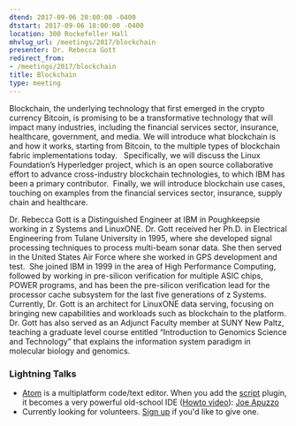 ```yaml
---
dtend: 2017-09-06 20:00:00 -0400
dtstart: 2017-09-06 18:00:00 -0400
location: 300 Rockefeller Hall
mhvlug_url: /meetings/2017/blockchain
presenter: Dr. Rebecca Gott
redirect_from:
- /meetings/2017/blockchain
title: Blockchain
type: meeting
---
```



Blockchain, the underlying technology that first emerged in the crypto currency Bitcoin, is promising to be a transformative technology that will impact many industries, including the financial services sector, insurance, healthcare, government, and media. We will introduce what blockchain is and how it works, starting from Bitcoin, to the multiple types of blockchain fabric implementations today.   Specifically, we will discuss the Linux Foundation’s Hyperledger project, which is an open source collaborative effort to advance cross-industry blockchain technologies, to which IBM has been a primary contributor.  Finally, we will introduce blockchain use cases, touching on examples from the financial services sector, insurance, supply chain and healthcare.

Dr. Rebecca Gott is a Distinguished Engineer at IBM in Poughkeepsie working in z Systems and LinuxONE. Dr. Gott received her Ph.D. in Electrical Engineering from Tulane University in 1995, where she developed signal processing techniques to process multi-beam sonar data. She then served in the United States Air Force where she worked in GPS development and test.  She joined IBM in 1999 in the area of High Performance Computing, followed by working in pre-silicon verification for multiple ASIC chips, POWER programs, and has been the pre-silicon verification lead for the processor cache subsystem for the last five generations of z Systems. Currently, Dr. Gott is an architect for LinuxONE data serving, focusing on bringing new capabilities and workloads such as blockchain to the platform. Dr. Gott has also served as an Adjunct Faculty member at SUNY New Paltz, teaching a graduate level course entitled “Introduction to Genomics Science and Technology” that explains the information system paradigm in molecular biology and genomics.



### Lightning Talks
- [Atom](https://atom.io/) is a multiplatform code/text editor. When you add the [script](https://atom.io/packages/script) plugin, it becomes a very powerful old-school IDE ([Howto video](https://youtu.be/uve1tjVIQ6c)): [Joe Apuzzo](https://www.linkedin.com/in/japuzzo/)
- Currently looking for volunteers. [Sign up](http://mhvlug.org/contact/Lightning-Talk) if you'd like to give one.